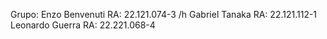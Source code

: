 Grupo:
Enzo Benvenuti RA: 22.121.074-3 /h
Gabriel Tanaka RA: 22.121.112-1
Leonardo Guerra RA: 22.221.068-4 
